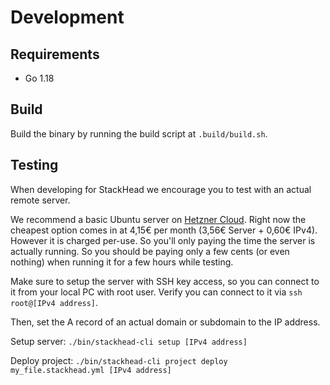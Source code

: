 # Development

## Requirements

* Go 1.18

## Build

Build the binary by running the build script at `.build/build.sh`.

## Testing

When developing for StackHead we encourage you to test with an actual remote server.

We recommend a basic Ubuntu server on [Hetzner Cloud](https://hetzner.cloud/?ref=n7H3qhWcZ2QS).
Right now the cheapest option comes in at 4,15€ per month (3,56€ Server + 0,60€ IPv4).
However it is charged per-use. So you'll only paying the time the server is actually running.
So you should be paying only a few cents (or even nothing) when running it for a few hours while testing.

Make sure to setup the server with SSH key access, so you can connect to it from your local PC with root user.
Verify you can connect to it via `ssh root@[IPv4 address]`.

Then, set the A record of an actual domain or subdomain to the IP address.

Setup server:
`./bin/stackhead-cli setup [IPv4 address]`

Deploy project:
`./bin/stackhead-cli project deploy my_file.stackhead.yml [IPv4 address]`
